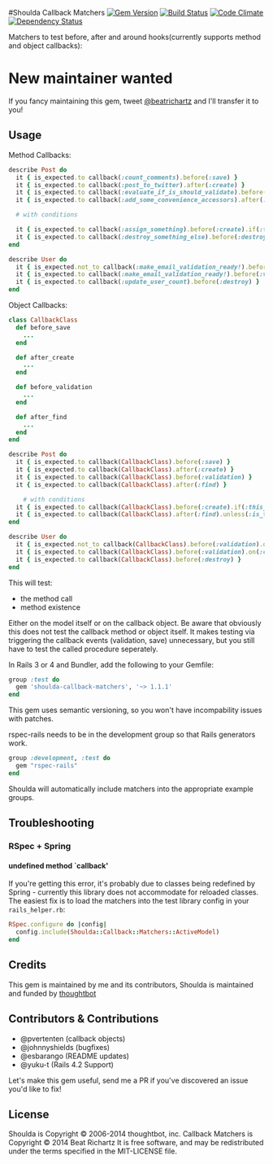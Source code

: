 #Shoulda Callback Matchers
[![Gem Version](https://badge.fury.io/rb/shoulda-callback-matchers.svg)](http://badge.fury.io/rb/shoulda-callback-matchers) [![Build Status](https://travis-ci.org/beatrichartz/shoulda-callback-matchers.svg?branch=master)](https://travis-ci.org/beatrichartz/shoulda-callback-matchers) [![Code Climate](https://codeclimate.com/github/beatrichartz/shoulda-callback-matchers.png)](https://codeclimate.com/github/beatrichartz/shoulda-callback-matchers) [![Dependency Status](https://gemnasium.com/beatrichartz/shoulda-callback-matchers.svg)](https://gemnasium.com/beatrichartz/shoulda-callback-matchers)

Matchers to test before, after and around hooks(currently supports method and object callbacks):

# New maintainer wanted
If you fancy maintaining this gem, tweet [@beatrichartz](https://twitter.com/intent/tweet?text=%40beatrichartz&source=webclient) and I'll transfer it to you!

## Usage

Method Callbacks:

````ruby
describe Post do
  it { is_expected.to callback(:count_comments).before(:save) }
  it { is_expected.to callback(:post_to_twitter).after(:create) }
  it { is_expected.to callback(:evaluate_if_is_should_validate).before(:validation) }
  it { is_expected.to callback(:add_some_convenience_accessors).after(:find) }

  # with conditions

  it { is_expected.to callback(:assign_something).before(:create).if(:this_is_true) }
  it { is_expected.to callback(:destroy_something_else).before(:destroy).unless(:this_is_true) }
end

describe User do
  it { is_expected.not_to callback(:make_email_validation_ready!).before(:validation).on(:update) }
  it { is_expected.to callback(:make_email_validation_ready!).before(:validation).on(:create) }
  it { is_expected.to callback(:update_user_count).before(:destroy) }
end
````

Object Callbacks:

````ruby
class CallbackClass
  def before_save
	...
  end

  def after_create
	...
  end

  def before_validation
	...
  end

  def after_find
	...
  end
end

describe Post do
  it { is_expected.to callback(CallbackClass).before(:save) }
  it { is_expected.to callback(CallbackClass).after(:create) }
  it { is_expected.to callback(CallbackClass).before(:validation) }
  it { is_expected.to callback(CallbackClass).after(:find) }

	# with conditions
  it { is_expected.to callback(CallbackClass).before(:create).if(:this_is_true) }
  it { is_expected.to callback(CallbackClass).after(:find).unless(:is_this_true?) }
end

describe User do
  it { is_expected.not_to callback(CallbackClass).before(:validation).on(:update) }
  it { is_expected.to callback(CallbackClass).before(:validation).on(:create) }
  it { is_expected.to callback(CallbackClass).before(:destroy) }
end
````

This will test:
- the method call
- method existence

Either on the model itself or on the callback object. Be aware that obviously this does not test the callback method or object itself. It makes testing via triggering the callback events (validation, save) unnecessary, but you still have to test the called procedure seperately.

In Rails 3 or 4 and Bundler, add the following to your Gemfile:

````ruby
group :test do
  gem 'shoulda-callback-matchers', '~> 1.1.1'
end
````

This gem uses semantic versioning, so you won't have incompability issues with patches.

rspec-rails needs to be in the development group so that Rails generators work.

````ruby
group :development, :test do
  gem "rspec-rails"
end
````

Shoulda will automatically include matchers into the appropriate example groups.

## Troubleshooting

### RSpec + Spring
#### undefined method `callback'

If you're getting this error, it's probably due to classes being redefined by Spring - currently this library does not accommodate for reloaded classes. The easiest fix is to load the matchers into the test library config in your `rails_helper.rb`:

```ruby
RSpec.configure do |config|
  config.include(Shoulda::Callback::Matchers::ActiveModel)
end
```

## Credits

This gem is maintained by me and its contributors,
Shoulda is maintained and funded by [thoughtbot](http://thoughtbot.com/community)

## Contributors & Contributions
- @pvertenten (callback objects)
- @johnnyshields (bugfixes)
- @esbarango (README updates)
- @yuku-t (Rails 4.2 Support)

Let's make this gem useful, send me a PR if you've discovered an issue you'd like to fix!

## License

Shoulda is Copyright © 2006-2014 thoughtbot, inc.
Callback Matchers is Copyright © 2014 Beat Richartz
It is free software, and may be redistributed under the terms specified in the MIT-LICENSE file.
